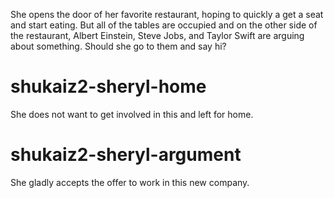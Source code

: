 She opens the door of her favorite restaurant, hoping to quickly a get a seat and start eating. But all of the tables are occupied and on the other side of the restaurant, Albert Einstein, Steve Jobs, and Taylor Swift are arguing about something. Should she go to them and say hi?

# shukaiz2-sheryl-home
She does not want to get involved in this and left for home.

# shukaiz2-sheryl-argument
She gladly accepts the offer to work in this new company.
